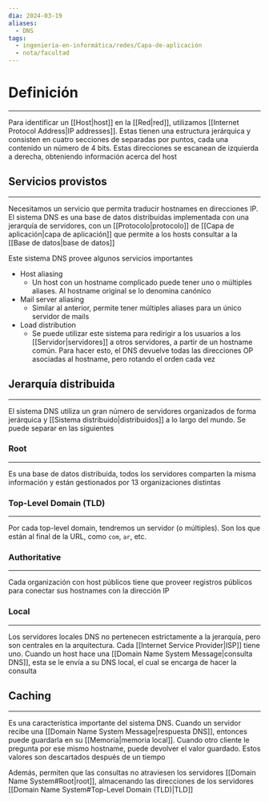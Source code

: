 ```yaml
---
dia: 2024-03-19
aliases:
  - DNS
tags:
  - ingeniería-en-informática/redes/Capa-de-aplicación
  - nota/facultad
---
```

# Definición
---
Para identificar un [[Host|host]] en la [[Red|red]], utilizamos [[Internet Protocol Address|IP addresses]]. Estas tienen una estructura jerárquica y consisten en cuatro secciones de separadas por puntos, cada una contenido un número de $4$ bits. Estas direcciones se escanean de izquierda a derecha, obteniendo información acerca del host

## Servicios provistos
---
Necesitamos un servicio que permita traducir hostnames en direcciones IP. El sistema DNS es una base de datos distribuidas implementada con una jerarquía de servidores, con un [[Protocolo|protocolo]] de [[Capa de aplicación|capa de aplicación]] que permite a los hosts consultar a la [[Base de datos|base de datos]]

Este sistema DNS provee algunos servicios importantes
* Host aliasing
	* Un host con un hostname complicado puede tener uno o múltiples aliases. Al hostname original se lo denomina canónico
* Mail server aliasing
	* Similar al anterior, permite tener múltiples aliases para un único servidor de mails
* Load distribution
	* Se puede utilizar este sistema para redirigir a los usuarios a los [[Servidor|servidores]] a otros servidores, a partir de un hostname común. Para hacer esto, el DNS devuelve todas las direcciones OP asociadas al hostname, pero rotando el orden cada vez

## Jerarquía distribuida
---
El sistema DNS utiliza un gran número de servidores organizados de forma jerárquica y [[Sistema distribuido|distribuidos]] a lo largo del mundo. Se puede separar en las siguientes

### Root
---
Es una base de datos distribuida, todos los servidores comparten la misma información y están gestionados por $13$ organizaciones distintas

### Top-Level Domain (TLD)
---
Por cada top-level domain, tendremos un servidor (o múltiples). Son los que están al final de la URL, como `com`, `ar`, etc.

### Authoritative
---
Cada organización con host públicos tiene que proveer registros públicos para conectar sus hostnames con la dirección IP

### Local
---
Los servidores locales DNS no pertenecen estrictamente a la jerarquía, pero son centrales en la arquitectura. Cada [[Internet Service Provider|ISP]] tiene uno. Cuando un host hace una [[Domain Name System Message|consulta DNS]], esta se le envía a su DNS local, el cual se encarga de hacer la consulta

## Caching
---
Es una característica importante del sistema DNS. Cuando un servidor recibe una [[Domain Name System Message|respuesta DNS]], entonces puede guardarla en su [[Memoria|memoria local]]. Cuando otro cliente le pregunta por ese mismo hostname, puede devolver el valor guardado. Estos valores son descartados después de un tiempo

Además, permiten que las consultas no atraviesen los servidores [[Domain Name System#Root|root]], almacenando las direcciones de los servidores [[Domain Name System#Top-Level Domain (TLD)|TLD]] 